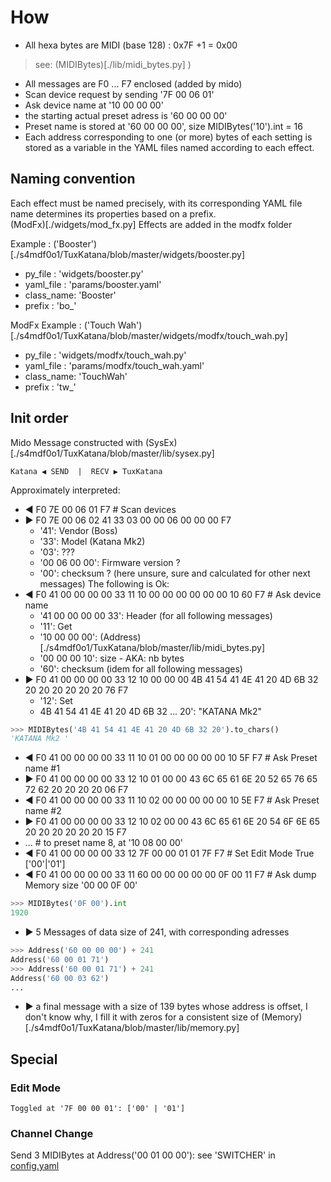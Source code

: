 # How

   * All hexa bytes are MIDI (base 128) : 0x7F +1 = 0x00 
   
   > see: (MIDIBytes)[./lib/midi_bytes.py] )
   * All messages are F0 ... F7 enclosed (added by mido)
   * Scan device request by sending  '7F 00 06 01'
   * Ask device name at '10 00 00 00'
   * the starting actual preset adress is '60 00 00 00'
   * Preset name is stored at '60 00 00 00', size MIDIBytes('10').int = 16
   * Each address corresponding to one (or more) bytes of each setting is stored as a variable in the YAML files named according to each effect.

## Naming convention
 Each effect must be named precisely, with its corresponding YAML file name determines its properties based on a prefix.  
 (ModFx)[./widgets/mod_fx.py] Effects are added in the modfx folder

Example : ('Booster')[./s4mdf0o1/TuxKatana/blob/master/widgets/booster.py]
 
   * py_file : 'widgets/booster.py'
   * yaml_file : 'params/booster.yaml'
   * class_name: 'Booster'
   * prefix : 'bo_'

ModFx Example : ('Touch Wah')[./s4mdf0o1/TuxKatana/blob/master/widgets/modfx/touch_wah.py]

   * py_file : 'widgets/modfx/touch_wah.py'
   * yaml_file : 'params/modfx/touch_wah.yaml'
   * class_name: 'TouchWah'
   * prefix : 'tw_'

## Init order
Mido Message constructed with (SysEx)[./s4mdf0o1/TuxKatana/blob/master/lib/sysex.py]

    Katana ◀ SEND  |  RECV ▶ TuxKatana
Approximately interpreted:
   * ◀ F0 7E 00 06 01 F7        # Scan devices
   * ▶ F0 7E 00 06 02 41 33 03 00 00 06 00 00 00 F7
      * '41': Vendor (Boss) 
      * '33': Model (Katana Mk2)
      * '03': ???
      * '00 06 00 00': Firmware version ?
      * '00': checksum ?  (here unsure, sure and calculated for other next messages)
The following is Ok:
   * ◀ F0 41 00 00 00 00 33 11 10 00 00 00 00 00 00 10 60 F7    # Ask device name
      * '41 00 00 00 00 33': Header (for all following messages)
      * '11': Get
      * '10 00 00 00': (Address)[./s4mdf0o1/TuxKatana/blob/master/lib/midi_bytes.py]
      * '00 00 00 10': size - AKA: nb bytes
      * '60': checksum (idem for all following messages)
   * ▶ F0 41 00 00 00 00 33 12 10 00 00 00 4B 41 54 41 4E 41 20 4D 6B 32 20 20 20 20 20 20 76 F7
      * '12': Set
      * 4B 41 54 41 4E 41 20 4D 6B 32 ... 20': "KATANA Mk2"
```python  
>>> MIDIBytes('4B 41 54 41 4E 41 20 4D 6B 32 20').to_chars()
'KATANA Mk2 '
```
   * ◀ F0 41 00 00 00 00 33 11 10 01 00 00 00 00 00 10 5F F7    # Ask Preset name #1
   * ▶ F0 41 00 00 00 00 33 12 10 01 00 00 43 6C 65 61 6E 20 52 65 76 65 72 62 20 20 20 20 06 F7
   * ◀ F0 41 00 00 00 00 33 11 10 02 00 00 00 00 00 10 5E F7    # Ask Preset name #2
   * ▶ F0 41 00 00 00 00 33 12 10 02 00 00 43 6C 65 61 6E 20 54 6F 6E 65 20 20 20 20 20 20 15 F7
   * ... # to preset name 8, at '10 08 00 00'
   * ◀ F0 41 00 00 00 00 33 12 7F 00 00 01 01 7F F7                    # Set Edit Mode True ['00'|'01']
   * ◀ F0 41 00 00 00 00 33 11 60 00 00 00 00 00 0F 00 11 F7    # Ask dump Memory size '00 00 0F 00'
```python
>>> MIDIBytes('0F 00').int
1920
```
   * ▶ 5 Messages of data size of 241, with corresponding adresses  
```python  
>>> Address('60 00 00 00') + 241
Address('60 00 01 71')
>>> Address('60 00 01 71') + 241
Address('60 00 03 62')
...
```
   * ▶ a final message with a size of 139 bytes whose address is offset, I don't know why, I fill it with zeros for a consistent size of (Memory)[./s4mdf0o1/TuxKatana/blob/master/lib/memory.py]
## Special
### Edit Mode

    Toggled at '7F 00 00 01': ['00' | '01']
    

### Channel Change
    
 Send 3 MIDIBytes at Address('00 01 00 00'): see 'SWITCHER' in [config.yaml](./s4mdf0o1/TuxKatana/blob/master/params/config.yaml)


